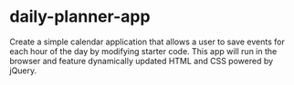 # daily-planner-app
Create a simple calendar application that allows a user to save events for each hour of the day by modifying starter code. This app will run in the browser and feature dynamically updated HTML and CSS powered by jQuery.
